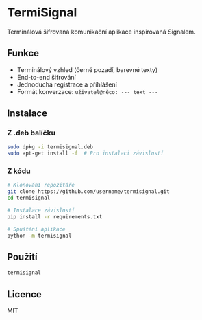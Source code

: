 # TermiSignal

Terminálová šifrovaná komunikační aplikace inspirovaná Signalem.

## Funkce

- Terminálový vzhled (černé pozadí, barevné texty)
- End-to-end šifrování
- Jednoduchá registrace a přihlášení
- Formát konverzace: `uživatel@něco: --- text ---`

## Instalace

### Z .deb balíčku

```bash
sudo dpkg -i termisignal.deb
sudo apt-get install -f  # Pro instalaci závislostí
```

### Z kódu

```bash
# Klonování repozitáře
git clone https://github.com/username/termisignal.git
cd termisignal

# Instalace závislostí
pip install -r requirements.txt

# Spuštění aplikace
python -m termisignal
```

## Použití

```bash
termisignal
```

## Licence

MIT
